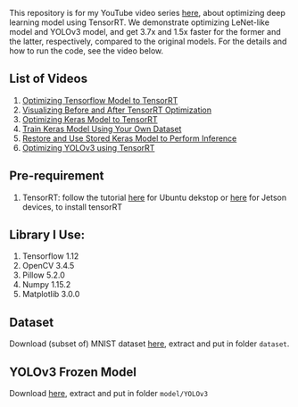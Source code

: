 This repository is for my YouTube video series [here](https://www.youtube.com/watch?v=AIGOSz2tFP8&list=PLkRkKTC6HZMwdtzv3PYJanRtR6ilSCZ4f), about optimizing deep learning model using TensorRT. We demonstrate optimizing LeNet-like model and YOLOv3 model, and get 3.7x and 1.5x faster for the former and the latter, respectively, compared to the original models. For the details and how to run the code, see the video below.


## List of Videos
1. [Optimizing Tensorflow Model to TensorRT](https://www.youtube.com/watch?v=AIGOSz2tFP8&list=PLkRkKTC6HZMwdtzv3PYJanRtR6ilSCZ4f)
2. [Visualizing Before and After TensorRT Optimization](https://www.youtube.com/watch?v=Hum7awcBffY&index=2&list=PLkRkKTC6HZMwdtzv3PYJanRtR6ilSCZ4f)
3. [Optimizing Keras Model to TensorRT](https://www.youtube.com/watch?v=ky4mFPewl8Y&index=3&list=PLkRkKTC6HZMwdtzv3PYJanRtR6ilSCZ4f)
4. [Train Keras Model Using Your Own Dataset](https://www.youtube.com/watch?v=9IEcI5JZWg8&index=4&list=PLkRkKTC6HZMwdtzv3PYJanRtR6ilSCZ4f)
5. [Restore and Use Stored Keras Model to Perform Inference](https://www.youtube.com/watch?v=h6X2THHnQ4s&list=PLkRkKTC6HZMwdtzv3PYJanRtR6ilSCZ4f&index=5)
6. [Optimizing YOLOv3 using TensorRT](https://www.youtube.com/watch?v=stBYLsq15lY&index=6&list=PLkRkKTC6HZMwdtzv3PYJanRtR6ilSCZ4f)

## Pre-requirement
1. TensorRT: follow the tutorial [here](https://medium.com/@ardianumam/installing-tensorrt-in-ubuntu-dekstop-1c7307e1dcf6) for Ubuntu dekstop or [here](https://medium.com/@ardianumam/installing-tensorrt-in-jetson-tx2-8d130c4438f5) for Jetson devices, to install tensorRT

## Library I Use:
1. Tensorflow 1.12
2. OpenCV 3.4.5
3. Pillow 5.2.0
4. Numpy 1.15.2
5. Matplotlib 3.0.0

## Dataset
Download (subset of) MNIST dataset [here](https://drive.google.com/file/d/1GOeU5T5EinT98VJsDbV0REyxEdgDwvio/view?usp=sharing), extract and put in folder `dataset`.

## YOLOv3 Frozen Model
Download [here](https://drive.google.com/file/d/1tH6RCYXfsvS_BC2Z_zEd7mu4uMYW4dsr/view?usp=sharing), extract and put in folder `model/YOLOv3` 
